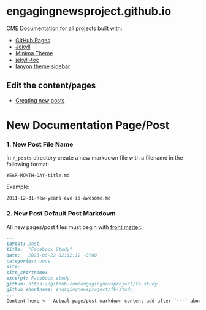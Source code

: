 # engagingnewsproject.github.io

CME Documentation for all projects built with:

- [GitHub Pages](https://pages.github.com/)
- [Jekyll](https://jekyllrb.com/)
- [Minima Theme](https://github.com/jekyll/minima)
- [jekyll-toc](https://github.com/toshimaru/jekyll-toc)
- [lanyon theme sidebar](https://github.com/poole/lanyon)

## Edit the content/pages

- [Creating new posts](https://jekyllrb.com/docs/posts/)


# New Documentation Page/Post
### 1. New Post File Name

In `/_posts` directory create a new markdown file with a filename in the following format:

```
YEAR-MONTH-DAY-title.md
```

Example:
```
2011-12-31-new-years-eve-is-awesome.md
```
### 2. New Post Default Post Markdown

All new pages/post files must begin with [front matter](https://jekyllrb.com/docs/front-matter/):

```markdown
---
layout: post
title:  "Facebook Study"
date:   2023-06-22 02:12:12 -0700
categories: docs
site: 
site_shortname: 
excerpt: Facebook study.
github: https://github.com/engagingnewsproject/fb-study
github_shortname: engagingnewsproject/fb-study
---
Content here <-- Actual page/post markdown content add after `---` above.
```
